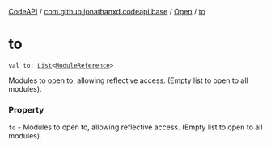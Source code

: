 [CodeAPI](../../index.md) / [com.github.jonathanxd.codeapi.base](../index.md) / [Open](index.md) / [to](.)

# to

`val to: `[`List`](https://kotlinlang.org/api/latest/jvm/stdlib/kotlin.collections/-list/index.html)`<`[`ModuleReference`](../-module-reference/index.md)`>`

Modules to open to, allowing reflective access. (Empty list to open to all modules).

### Property

`to` - Modules to open to, allowing reflective access. (Empty list to open to all modules).